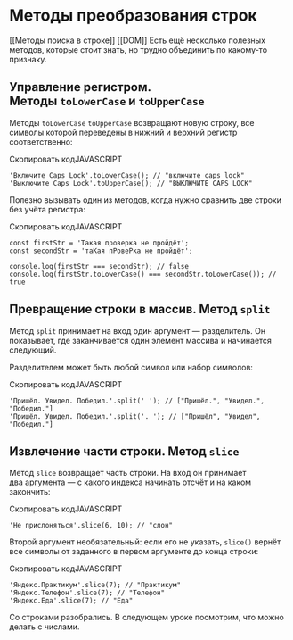 # Методы преобразования строк
[[Методы поиска в строке]]
[[DOM]]
Есть ещё несколько полезных методов, которые стоит знать, но трудно объединить по какому-то признаку.

## Управление регистром. Методы `toLowerCase` и `toUpperCase`

Методы `toLowerCase` `toUpperCase` возвращают новую строку, все символы которой переведены в нижний и верхний регистр соответственно:

Скопировать кодJAVASCRIPT

```
'Включите Caps Lock'.toLowerCase(); // "включите caps lock"
'Выключите Caps Lock'.toUpperCase(); // "ВЫКЛЮЧИТЕ CAPS LOCK" 
```

Полезно вызывать один из методов, когда нужно сравнить две строки без учёта регистра:

Скопировать кодJAVASCRIPT

```
const firstStr = 'Такая проверка не пройдёт';
const secondStr = 'таКая пРовеРка не пройдёт';

console.log(firstStr === secondStr); // false
console.log(firstStr.toLowerCase() === secondStr.toLowerCase()); // true 
```

## Превращение строки в массив. Метод `split`

Метод `split` принимает на вход один аргумент — разделитель. Он показывает, где заканчивается один элемент массива и начинается следующий.

Разделителем может быть любой символ или набор символов:

Скопировать кодJAVASCRIPT

```
'Пришёл. Увидел. Победил.'.split(' '); // ["Пришёл.", "Увидел.", "Победил."]
'Пришёл. Увидел. Победил.'.split('. '); // ["Пришёл", "Увидел", "Победил."] 
```

## Извлечение части строки. Метод `slice`

Метод `slice` возвращает часть строки. На вход он принимает два аргумента — с какого индекса начинать отсчёт и на каком закончить:

Скопировать кодJAVASCRIPT

```
'Не прислоняться'.slice(6, 10); // "слон" 
```

Второй аргумент необязательный: если его не указать, `slice()` вернёт все символы от заданного в первом аргументе до конца строки:

Скопировать кодJAVASCRIPT

```
'Яндекс.Практикум'.slice(7); // "Практикум"
'Яндекс.Телефон'.slice(7); // "Телефон"
'Яндекс.Еда'.slice(7); // "Еда" 
```

Со строками разобрались. В следующем уроке посмотрим, что можно делать с числами.